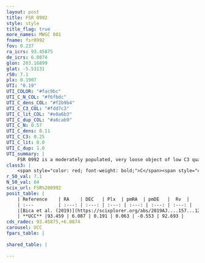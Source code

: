 ```yaml
---
layout: post
title: FSR 0992
style: style
title_flag: true
more_names: MWSC 801
fname: fsr0992
fov: 0.237
ra_icrs: 93.45875
de_icrs: 6.0874
glon: 203.16899
glat: -5.53131
r50: 7.1
plx: 0.1907
UTI: "0.19"
UTI_COLOR: "#fac9bc"
UTI_C_N_COL: "#f6fbdc"
UTI_C_dens_COL: "#f2b9b4"
UTI_C_C3_COL: "#fdd7c3"
UTI_C_lit_COL: "#e0a6b3"
UTI_C_dup_COL: "#a6cab9"
UTI_C_N: 0.57
UTI_C_dens: 0.11
UTI_C_C3: 0.25
UTI_C_lit: 0.0
UTI_C_dup: 1.0
UTI_summary: |
    FSR 0992 is a moderately populated, very loose object of low C3 quality. It is rarely studied in the literature, with no articles listed in the last 6 years.
class3: |
    <span style="color: red; font-weight: bold;">C</span><span style="color: red; font-weight: bold;">C</span>
r_50_val: 7.1
N_50_val: 64
scix_url: FSR%200992
posit_table: |
    | Reference    | RA    | DEC   | Plx  | pmRA  | pmDE   |  Rv  |
    | :---         | :---: | :---: | :---: | :---: | :---: | :---: |
    |[Bica et al. (2019)](https://scixplorer.org/abs/2019AJ....157...12B) | 93.433 | 6.05 | -- | -- | -- | -- |
    | **UCC** |93.459 | 6.087 | 0.191 | 0.063 | -0.553 | 92.693 | 
cds_radec: 93.45875,+6.0874
carousel: UCC
fpars_table: |
    
shared_table: |
    
---
```

